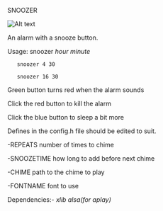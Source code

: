 SNOOZER

![Alt text](https://raw.github.com/moetunes/images/master/others/snoozer.png)

An alarm with a snooze button.

Usage: snoozer _hour_ _minute_

       snoozer 4 30

	   snoozer 16 30

Green button turns red when the alarm sounds

Click the red button to kill the alarm

Click the blue button to sleep a bit more

Defines in the config.h file should be edited to suit.

-REPEATS number of times to chime

-SNOOZETIME how long to add before next chime

-CHIME path to the chime to play

-FONTNAME font to use

Dependencies:- _xlib_ _alsa(for aplay)_
